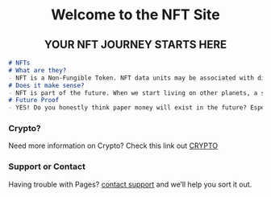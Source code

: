 <h1 align="center">Welcome to the NFT Site</h1>
<h2 align="center">YOUR NFT JOURNEY STARTS HERE</h2>

```markdown
# NFTs 
# What are they?
- NFT is a Non-Fungible Token. NFT data units may be associated with digital files such as photos, videos, and audio. 
# Does it make sense?
- NFT is part of the future. When we start living on other planets, a simple photo might be difficult to hold depending where you live in the future, so why not have a digital version?
# Future Proof
- YES! Do you honestly think paper money will exist in the future? Especailly when we live in space?
```
### Crypto?

Need more information on Crypto? Check this link out [CRYPTO](https://mgnts-crypto-club.github.io/) 

### Support or Contact

Having trouble with Pages? [contact support](https://mgnts-crypto-club.github.io/contact-us/) and we’ll help you sort it out.

